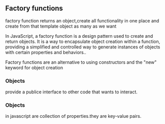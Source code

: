 <h2>Factory functions</h2>
<p>factory function returns an object,create all functionality in one place and create from that template object as many as we want</p>
<p>In JavaScript, a factory function is a design pattern used to create and return objects. It is a way to encapsulate object creation within a function, providing a simplified and controlled way to generate instances of objects with certain properties and behaviors..</p>
<p>Factory functions are an alternative to using constructors and the "new" keyword for object creation</p>
<span><h3>Objects</h3></span> provide a publice interface to other code that wants to interact.
<h3><span>Objects</span></h3>in javascript are collection of properties.they are key-value pairs.
